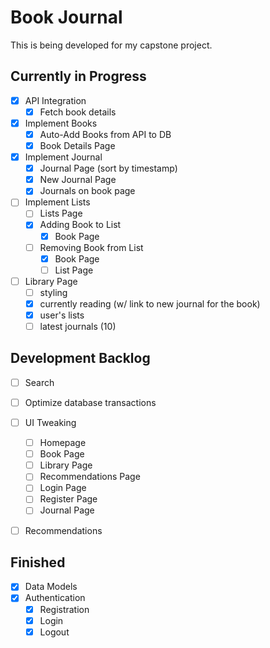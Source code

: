 # Book Journal

This is being developed for my capstone project.

## Currently in Progress

- [X] API Integration
  - [X] Fetch book details
- [X] Implement Books
  - [X] Auto-Add Books from API to DB
  - [X] Book Details Page
- [X] Implement Journal
  - [X] Journal Page (sort by timestamp)
  - [X] New Journal Page
  - [X] Journals on book page
- [ ] Implement Lists
  - [ ] Lists Page
  - [X] Adding Book to List
    - [X] Book Page
  - [ ] Removing Book from List
    - [X] Book Page
    - [ ] List Page
- [ ] Library Page
  - [ ] styling
  - [X] currently reading (w/ link to new journal for the book)
  - [X] user's lists
  - [ ] latest journals (10)

## Development Backlog

- [ ] Search
- [ ] Optimize database transactions

- [ ] UI Tweaking
  - [ ] Homepage
  - [ ] Book Page
  - [ ] Library Page
  - [ ] Recommendations Page
  - [ ] Login Page
  - [ ] Register Page
  - [ ] Journal Page
- [ ] Recommendations

## Finished

- [X] Data Models
- [X] Authentication
  - [X] Registration
  - [X] Login
  - [X] Logout
